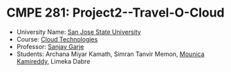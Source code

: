 # CMPE 281: Project2--Travel-O-Cloud

* University Name: [San Jose State University](http://www.sjsu.edu/)
* Course: [Cloud Technologies](https://catalog.sjsu.edu/preview_course_nopop.php?catoid=12&coid=58375)
* Professor: [Sanjay Garje](https://www.linkedin.com/in/sanjaygarje/)
* Students: Archana Miyar Kamath, Simran Tanvir Memon, [Mounica Kamireddy](https://www.linkedin.com/in/mounica-kamireddy/), Limeka Dabre

